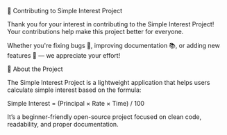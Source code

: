 🤝 Contributing to Simple Interest Project

Thank you for your interest in contributing to the Simple Interest Project!
Your contributions help make this project better for everyone.

Whether you're fixing bugs 🐞, improving documentation 📚, or adding new features 🚀 — we appreciate your effort!

🧠 About the Project

The Simple Interest Project is a lightweight application that helps users calculate simple interest based on the formula:

Simple Interest = (Principal × Rate × Time) / 100

It’s a beginner-friendly open-source project focused on clean code, readability, and proper documentation.
